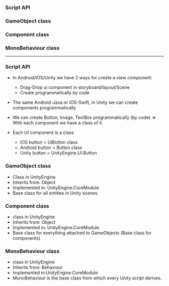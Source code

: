 
### Script API
### GameObject class
### Component class
### MonoBehaviour class


----------------------------------------

### Script API
  
  * In Android/IOS/Unity we have 2 ways for create a view component:
    * Drag-Drop ui component in storyboard/layout/Scene
    * Create programmatically by code
  
  * The same Android-Java or IOS-Swift, in Unity we can create components programmatically
  * We can create Button, Image, TextBox programmatically (by code) => With each component we have a class of it.
  * Each UI component is a class
    * IOS button = UIButton class
    * Android button = Button class
    * Unity button = UnityEngine.UI.Button
  
### GameObject class

  * Class in UnityEngine
  * Inherits from: Object
  * Implemented in: UnityEngine.CoreModule
  * Base class for all entities in Unity scenes
  
### Component class

  * class in UnityEngine
  * Inherits from: Object
  * Implemented in: UnityEngine.CoreModule
  * Base class for everything attached to GameObjects (Base class for components)

### MonoBehaviour class

  * class in UnityEngine
  * Inherits from: Behaviour
  * Implemented in:UnityEngine.CoreModule
  * MonoBehaviour is the base class from which every Unity script derives.


















